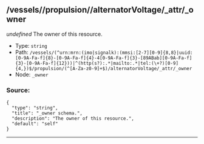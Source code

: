 ## /vessels/<RegExp>/propulsion/<RegExp>/alternatorVoltage/_attr/_owner

*undefined*
The owner of this resource.

* Type: `string`
* Path: `/vessels/(^urn:mrn:(imo|signalk):(mmsi:[2-7][0-9]{8,8}|uuid:[0-9A-Fa-f]{8}-[0-9A-Fa-f]{4}-4[0-9A-Fa-f]{3}-[89ABab][0-9A-Fa-f]{3}-[0-9A-Fa-f]{12}))|^(http(s?):.*|mailto:.*|tel:(\+?)[0-9]{4,})$/propulsion/(^[A-Za-z0-9]+$)/alternatorVoltage/_attr/_owner`
* Node: `_owner`

### Source:
```
{
  "type": "string",
  "title": "_owner schema.",
  "description": "The owner of this resource.",
  "default": "self"
}
```

---

